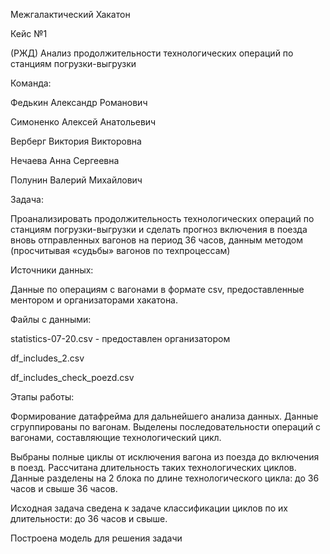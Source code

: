 Межгалактический Хакатон

Кейс №1 

(РЖД) Анализ продолжительности технологических операций по станциям погрузки-выгрузки

Команда:

Федькин Александр Романович

Симоненко Алексей Анатольевич

Верберг Виктория Викторовна

Нечаева Анна Сергеевна

Полунин Валерий Михайлович

Задача:

Проанализировать продолжительность технологических операций по станциям погрузки-выгрузки и сделать прогноз включения в поезда вновь отправленных вагонов на период 36 часов, данным методом (просчитывая «судьбы» вагонов по техпроцессам)

Источники данных:

Данные по операциям с вагонами в формате csv, предоставленные ментором и организаторами хакатона.

Файлы с данными:

statistics-07-20.csv - предоставлен организатором

df_includes_2.csv

df_includes_check_poezd.csv

Этапы работы:

Формирование датафрейма для дальнейшего анализа данных. 
Данные сгруппированы по вагонам. Выделены последовательности операций с вагонами, составляющие технологический цикл.

Выбраны полные циклы от исключения вагона из поезда до включения в поезд. Рассчитана длительность таких технологических циклов.
Данные разделены на 2 блока по длине технологического цикла: до 36 часов и свыше 36 часов. 

Исходная задача сведена к задаче классификации циклов по их длительности: до 36 часов и свыше.

Построена модель для решения задачи 
